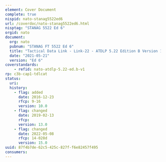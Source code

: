 ```yaml
---
element: Cover Document
complete: true
nispid: nato-stanag5522ed6
url: /coverdoc/nato-stanag5522ed6.html
nisptag: "STANAG 5522 Ed 6"
orgid: nato
document:
  org: nato
  pubnum: "STANAG FT 5522 Ed 6"
  title: "Tactical Data Link - Link-22 - ATDLP 5.22 Edition B Version 1"
  date: "2021-05-21"
  version: "Ed 6"
coverstandards:
    - refid: nato-atdlp-5.22-ed.b-v1
rp: c3b-cap1-tdlcat
status:
  uri: 
  history: 
    - flag: added
      date: 2016-12-23
      rfcp: 9-16
      version: 10.0
    - flag: changed
      date: 2019-02-13
      rfcp: 
      version: 13.0
    - flag: changed
      date: 2022-05-08
      rfcp: 14-028d
      version: 15.0
uuid: 87f4b7de-62c5-425c-827f-f6e82457f495
consumers:
---
```

